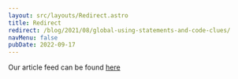 ```yaml
---
layout: src/layouts/Redirect.astro
title: Redirect
redirect: /blog/2021/08/global-using-statements-and-code-clues/
navMenu: false
pubDate: 2022-09-17
---
```

<div>
Our article feed can be found <a href="/blog/2021/08/global-using-statements-and-code-clues/">here</a>
</div>
